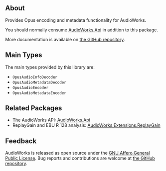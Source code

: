 ## About

Provides Opus encoding and metadata functionality for AudioWorks.

You should normally consume [AudioWorks.Api](https://www.nuget.org/packages/AudioWorks.Api/) in addition to this package.

More documentation is available on [the GitHub repository](https://github.com/jherby2k/AudioWorks).

## Main Types

The main types provided by this library are:

* `OpusAudioInfoDecoder`
* `OpusAudioMetadataDecoder`
* `OpusAudioEncoder`
* `OpusAudioMetadataEncoder`

## Related Packages

* The AudioWorks API: [AudioWorks.Api](https://www.nuget.org/packages/AudioWorks.Api/)
* ReplayGain and EBU R 128 analysis: [AudioWorks.Extensions.ReplayGain](https://www.nuget.org/packages/AudioWorks.Extensions.ReplayGain/)

## Feedback

AudioWorks is released as open source under the [GNU Affero General Public License](https://github.com/jherby2k/AudioWorks/blob/main/LICENSE). Bug reports and contributions are welcome at [the GitHub repository](https://github.com/jherby2k/AudioWorks).